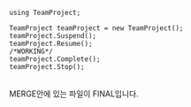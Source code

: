 ```
using TeamProject;

TeamProject teamProject = new TeamProject();
teamProject.Suspend();
teamProject.Resume();
/*WORKING*/
teamProject.Complete();
teamProject.Stop();
```
<br>
MERGE안에 있는 파일이 FINAL입니다.
